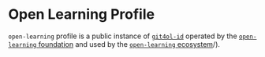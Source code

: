 # Open Learning Profile

`open-learning` profile is a public instance of [`git4ol-id`](http://github.com/open-learning/git4ol-id/) operated by the [`open-learning` foundation](http://open-learning.org/foundation/) and used by the [`open-learning` ecosystem](http://open-learning.org/ecosystem/)/).
